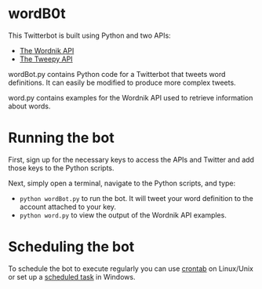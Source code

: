 # wordB0t

This Twitterbot is built using Python and two APIs:

* [The Wordnik API](http://developer.wordnik.com/)
* [The Tweepy API](http://www.tweepy.org/)

wordBot.py contains Python code for a Twitterbot that tweets word definitions.  It can easily be modified to produce more complex tweets.

word.py contains examples for the Wordnik API used to retrieve information about words.

# Running the bot

First, sign up for the necessary keys to access the APIs and Twitter and add those keys to the Python scripts.

Next, simply open a terminal, navigate to the Python scripts, and type:

* `python wordBot.py` to run the bot.  It will tweet your word definition to the account attached to your key.
* `python word.py` to view the output of the Wordnik API examples.

# Scheduling the bot

To schedule the bot to execute regularly you can use [crontab](http://www.computerhope.com/unix/ucrontab.htm) on Linux/Unix or set up a [scheduled task](https://www.drupal.org/node/31506) in Windows.
